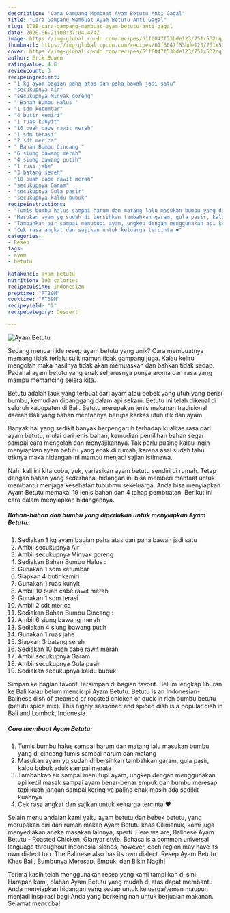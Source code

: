 ```yaml
---
description: "Cara Gampang Membuat Ayam Betutu Anti Gagal"
title: "Cara Gampang Membuat Ayam Betutu Anti Gagal"
slug: 1788-cara-gampang-membuat-ayam-betutu-anti-gagal
date: 2020-06-21T00:37:04.474Z
image: https://img-global.cpcdn.com/recipes/61f6047f53bde123/751x532cq70/ayam-betutu-foto-resep-utama.jpg
thumbnail: https://img-global.cpcdn.com/recipes/61f6047f53bde123/751x532cq70/ayam-betutu-foto-resep-utama.jpg
cover: https://img-global.cpcdn.com/recipes/61f6047f53bde123/751x532cq70/ayam-betutu-foto-resep-utama.jpg
author: Erik Bowen
ratingvalue: 4.8
reviewcount: 3
recipeingredient:
- "1 kg ayam bagian paha atas dan paha bawah jadi satu"
- "secukupnya Air"
- "secukupnya Minyak goreng"
- " Bahan Bumbu Halus "
- "1 sdm ketumbar"
- "4 butir kemiri"
- "1 ruas kunyit"
- "10 buah cabe rawit merah"
- "1 sdm terasi"
- "2 sdt merica"
- " Bahan Bumbu Cincang "
- "6 siung bawang merah"
- "4 siung bawang putih"
- "1 ruas jahe"
- "3 batang sereh"
- "10 buah cabe rawit merah"
- "secukupnya Garam"
- "secukupnya Gula pasir"
- "secukupnya kaldu bubuk"
recipeinstructions:
- "Tumis bumbu halus sampai harum dan matang lalu masukan bumbu yang di cincang tumis sampai harum dan matang"
- "Masukan ayam yg sudah di bersihkan tambahkan garam, gula pasir, kaldu bubuk aduk sampai merata"
- "Tambahkan air sampai menutupi ayam, ungkep dengan menggunakan api kecil masak sampai ayam benar-benar empuk dan bumbu meresap tapi kuah jangan sampai kering ya paling enak masih ada sedikit kuahnya"
- "Cek rasa angkat dan sajikan untuk keluarga tercinta ❤"
categories:
- Resep
tags:
- ayam
- betutu

katakunci: ayam betutu 
nutrition: 193 calories
recipecuisine: Indonesian
preptime: "PT20M"
cooktime: "PT39M"
recipeyield: "2"
recipecategory: Dessert

---
```



![Ayam Betutu](https://img-global.cpcdn.com/recipes/61f6047f53bde123/751x532cq70/ayam-betutu-foto-resep-utama.jpg)

Sedang mencari ide resep ayam betutu yang unik? Cara membuatnya memang tidak terlalu sulit namun tidak gampang juga. Kalau keliru mengolah maka hasilnya tidak akan memuaskan dan bahkan tidak sedap. Padahal ayam betutu yang enak seharusnya punya aroma dan rasa yang mampu memancing selera kita.

Betutu adalah lauk yang terbuat dari ayam atau bebek yang utuh yang berisi bumbu, kemudian dipanggang dalam api sekam. Betutu ini telah dikenal di seluruh kabupaten di Bali. Betutu merupakan jenis makanan tradisional daerah Bali yang bahan mentahnya berupa karkas utuh itik dan ayam.

Banyak hal yang sedikit banyak berpengaruh terhadap kualitas rasa dari ayam betutu, mulai dari jenis bahan, kemudian pemilihan bahan segar sampai cara mengolah dan menyajikannya. Tak perlu pusing kalau ingin menyiapkan ayam betutu yang enak di rumah, karena asal sudah tahu triknya maka hidangan ini mampu menjadi sajian istimewa.


Nah, kali ini kita coba, yuk, variasikan ayam betutu sendiri di rumah. Tetap dengan bahan yang sederhana, hidangan ini bisa memberi manfaat untuk membantu menjaga kesehatan tubuhmu sekeluarga. Anda bisa menyiapkan Ayam Betutu memakai 19 jenis bahan dan 4 tahap pembuatan. Berikut ini cara dalam menyiapkan hidangannya.

<!--inarticleads1-->

##### Bahan-bahan dan bumbu yang diperlukan untuk menyiapkan Ayam Betutu:

1. Sediakan 1 kg ayam bagian paha atas dan paha bawah jadi satu
1. Ambil secukupnya Air
1. Ambil secukupnya Minyak goreng
1. Sediakan  Bahan Bumbu Halus :
1. Gunakan 1 sdm ketumbar
1. Siapkan 4 butir kemiri
1. Gunakan 1 ruas kunyit
1. Ambil 10 buah cabe rawit merah
1. Gunakan 1 sdm terasi
1. Ambil 2 sdt merica
1. Sediakan  Bahan Bumbu Cincang :
1. Ambil 6 siung bawang merah
1. Sediakan 4 siung bawang putih
1. Gunakan 1 ruas jahe
1. Siapkan 3 batang sereh
1. Sediakan 10 buah cabe rawit merah
1. Ambil secukupnya Garam
1. Ambil secukupnya Gula pasir
1. Sediakan secukupnya kaldu bubuk


Simpan ke bagian favorit Tersimpan di bagian favorit. Belum lengkap liburan ke Bali kalau belum mencicipi Ayam Betutu. Betutu is an Indonesian-Balinese dish of steamed or roasted chicken or duck in rich bumbu betutu (betutu spice mix). This highly seasoned and spiced dish is a popular dish in Bali and Lombok, Indonesia. 

<!--inarticleads2-->

##### Cara membuat Ayam Betutu:

1. Tumis bumbu halus sampai harum dan matang lalu masukan bumbu yang di cincang tumis sampai harum dan matang
1. Masukan ayam yg sudah di bersihkan tambahkan garam, gula pasir, kaldu bubuk aduk sampai merata
1. Tambahkan air sampai menutupi ayam, ungkep dengan menggunakan api kecil masak sampai ayam benar-benar empuk dan bumbu meresap tapi kuah jangan sampai kering ya paling enak masih ada sedikit kuahnya
1. Cek rasa angkat dan sajikan untuk keluarga tercinta ❤


Selain menu andalan kami yaitu ayam betutu dan bebek betutu, yang merupakan ciri dari rumah makan Ayam Betutu khas Gilimanuk, kami juga menyediakan aneka masakan lainnya, sperti. Here we are, Balinese Ayam Betutu - Roasted Chicken, Gianyar style. Bahasa is a common universal language throughout Indonesia islands, however, each region may have its own dialect too. The Balinese also has its own dialect. Resep Ayam Betutu Khas Bali, Bumbunya Meresap, Empuk, dan Bikin Nagih! 

Terima kasih telah menggunakan resep yang kami tampilkan di sini. Harapan kami, olahan Ayam Betutu yang mudah di atas dapat membantu Anda menyiapkan hidangan yang sedap untuk keluarga/teman maupun menjadi inspirasi bagi Anda yang berkeinginan untuk berjualan makanan. Selamat mencoba!
